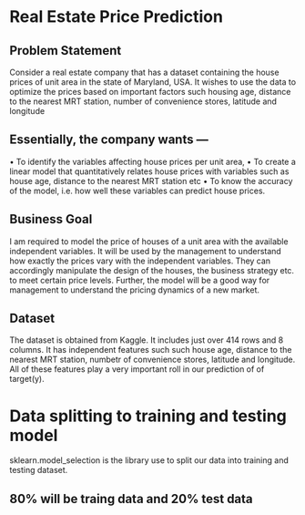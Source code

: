 # Real Estate Price Prediction
## Problem Statement
Consider a real estate company that has a dataset containing the house prices of unit area in the state of Maryland, USA. It wishes to use the data to optimize the prices based on important factors such housing age, distance to the nearest MRT station, number of convenience stores, latitude and longitude
## Essentially, the company wants —
•	To identify the variables affecting house prices per unit area, 
•	To create a linear model that quantitatively relates house prices with variables such as house age, distance to the nearest MRT station etc
•	To know the accuracy of the model, i.e. how well these variables can predict house prices.
## Business Goal
I am required to model the price of houses of a unit area with the available independent variables. It will be used by the management to understand how exactly the prices vary with the independent variables. They can accordingly manipulate the design of the houses, the business strategy etc. to meet certain price levels. Further, the model will be a good way for management to understand the pricing dynamics of a new market.
## Dataset
The dataset is obtained from Kaggle. It includes just over 414 rows and 8 columns. It has independent features such such house age, distance to the nearest MRT station, numbetr of convenience stores, latitude and longitude. All of these features play a very important roll in our prediction of of target(y).
# Data splitting to training and testing model
sklearn.model_selection is the library use to split our data into training and testing dataset. 
## 80% will be traing data and 20% test data
